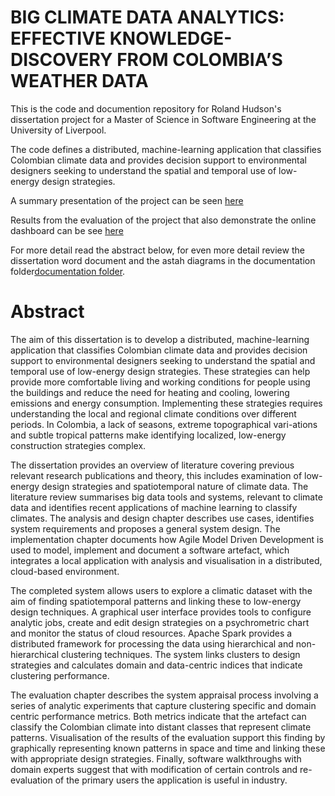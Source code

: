 # BIG CLIMATE DATA ANALYTICS: EFFECTIVE KNOWLEDGE-DISCOVERY FROM COLOMBIA’S WEATHER DATA
This is the code and documention repository for Roland Hudson's dissertation project for a Master of Science in Software Engineering at the University of Liverpool.

The code defines a distributed, machine-learning application that classifies Colombian climate data and provides decision support to environmental designers seeking to understand the spatial and temporal use of low-energy design strategies.

A summary presentation of the project can be seen [here](https://docs.google.com/presentation/d/1QAY6ZUAJ5zlwWwdgNoAhxZlYenV0TnsVtp8n6fcSLdM/edit?usp=sharing)

Results from the evaluation of the project that also demonstrate the online dashboard can be see [here](http://lacunae.io/)

For more detail read the abstract below, for even more detail review the dissertation word document and the astah diagrams in the documentation folder[documentation folder](../tree/master/documentation).

# Abstract
The aim of this dissertation is to develop a distributed, machine-learning application that classifies Colombian climate data and provides decision support to environmental designers seeking to understand the spatial and temporal use of low-energy design strategies.  These strategies can help provide more comfortable living and working conditions for people using the buildings and reduce the need for heating and cooling, lowering emissions and energy consumption. Implementing these strategies requires understanding the local and regional climate conditions over different periods. In Colombia, a lack of seasons, extreme topographical vari-ations and subtle tropical patterns make identifying localized, low-energy construction strategies complex.

The dissertation provides an overview of literature covering previous relevant research publications and theory, this includes examination of low-energy design strategies and spatiotemporal nature of climate data. The literature review summarises big data tools and systems, relevant to climate data and identifies recent applications of machine learning to classify climates. The analysis and design chapter describes use cases, identifies system requirements and proposes a general system design. The implementation chapter documents how Agile Model Driven Development is used to model, implement and document a software artefact, which integrates a local application with analysis and visualisation in a distributed, cloud-based environment.

The completed system allows users to explore a climatic dataset with the aim of finding spatiotemporal patterns and linking these to low-energy design techniques. A graphical user interface provides tools to configure analytic jobs, create and edit design strategies on a psychrometric chart and monitor the status of cloud resources. Apache Spark provides a distributed framework for processing the data using hierarchical and non-hierarchical clustering techniques.  The system links clusters to design strategies and calculates domain and data-centric indices that indicate clustering performance. 

The evaluation chapter describes the system appraisal process involving a series of analytic experiments that capture clustering specific and domain centric performance metrics.  Both metrics indicate that the artefact can classify the Colombian climate into distant classes that represent climate patterns. Visualisation of the results of the evaluation support this finding by graphically representing known patterns in space and time and linking these with appropriate design strategies. Finally, software walkthroughs with domain experts suggest that with modification of certain controls and re-evaluation of the primary users the application is useful in industry.

